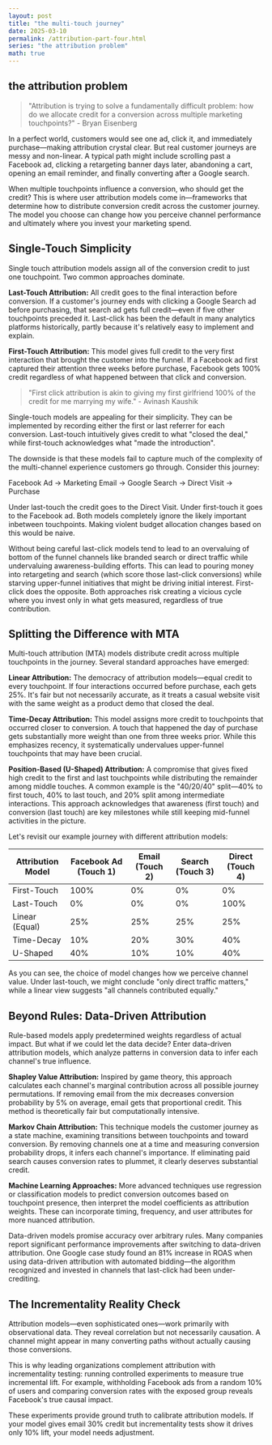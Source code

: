 ```yaml
---
layout: post
title: "the multi-touch journey"
date: 2025-03-10
permalink: /attribution-part-four.html
series: "the attribution problem"
math: true
---
```


## the attribution problem

> "Attribution is trying to solve a fundamentally difficult problem: how do we allocate credit for a conversion across multiple marketing touchpoints?" - Bryan Eisenberg

In a perfect world, customers would see one ad, click it, and immediately purchase—making attribution crystal clear. But real customer journeys are messy and non-linear. A typical path might include scrolling past a Facebook ad, clicking a retargeting banner days later, abandoning a cart, opening an email reminder, and finally converting after a Google search.

When multiple touchpoints influence a conversion, who should get the credit? This is where user attribution models come in—frameworks that determine how to distribute conversion credit across the customer journey. The model you choose can change how you perceive channel performance and ultimately where you invest your marketing spend.

## Single-Touch Simplicity

Single touch attribution models assign all of the conversion credit to just one touchpoint. Two common approaches dominate.

**Last-Touch Attribution:** All credit goes to the final interaction before conversion. If a customer's journey ends with clicking a Google Search ad before purchasing, that search ad gets full credit—even if five other touchpoints preceded it. Last-click has been the default in many analytics platforms historically, partly because it's relatively easy to implement and explain.

**First-Touch Attribution:** This model gives full credit to the very first interaction that brought the customer into the funnel. If a Facebook ad first captured their attention three weeks before purchase, Facebook gets 100% credit regardless of what happened between that click and conversion.

> "First click attribution is akin to giving my first girlfriend 100% of the credit for me marrying my wife." - Avinash Kaushik

Single-touch models are appealing for their simplicity. They can be implemented by recording either the first or last referrer for each conversion. Last-touch intuitively gives credit to what "closed the deal," while first-touch acknowledges what "made the introduction".

The downside is that these models fail to capture much of the complexity of the multi-channel experience customers go through. Consider this journey:

Facebook Ad → Marketing Email → Google Search → Direct Visit → Purchase

Under last-touch the credit goes to the Direct Visit. Under first-touch it goes to the Facebook ad. Both models completely ignore the likely important inbetween touchpoints. Making violent budget allocation changes based on this would be naive.

Without being careful last-click models tend to lead to an overvaluing of bottom of the funnel channels like branded search or direct traffic while undervaluing awareness-building efforts. This can lead to pouring money into retargeting and search (which score those last-click conversions) while starving upper-funnel initiatives that might be driving initial interest. First-click does the opposite. Both approaches risk creating a vicious cycle where you invest only in what gets measured, regardless of true contribution.

## Splitting the Difference with MTA

Multi-touch attribution (MTA) models distribute credit across multiple touchpoints in the journey. Several standard approaches have emerged:

**Linear Attribution:** The democracy of attribution models—equal credit to every touchpoint. If four interactions occurred before purchase, each gets 25%. It's fair but not necessarily accurate, as it treats a casual website visit with the same weight as a product demo that closed the deal.

**Time-Decay Attribution:** This model assigns more credit to touchpoints that occurred closer to conversion. A touch that happened the day of purchase gets substantially more weight than one from three weeks prior. While this emphasizes recency, it systematically undervalues upper-funnel touchpoints that may have been crucial.

**Position-Based (U-Shaped) Attribution:** A compromise that gives fixed high credit to the first and last touchpoints while distributing the remainder among middle touches. A common example is the "40/20/40" split—40% to first touch, 40% to last touch, and 20% split among intermediate interactions. This approach acknowledges that awareness (first touch) and conversion (last touch) are key milestones while still keeping mid-funnel activities in the picture.

Let's revisit our example journey with different attribution models:

| Attribution Model | Facebook Ad (Touch 1) | Email (Touch 2) | Search (Touch 3) | Direct (Touch 4) |
|-------------------|----------------------|----------------|-----------------|------------------|
| First-Touch       | 100%                 | 0%             | 0%              | 0%               |
| Last-Touch        | 0%                   | 0%             | 0%              | 100%             |
| Linear (Equal)    | 25%                  | 25%            | 25%             | 25%              |
| Time-Decay        | 10%                  | 20%            | 30%             | 40%              |
| U-Shaped          | 40%                  | 10%            | 10%             | 40%              |

As you can see, the choice of model changes how we perceive channel value. Under last-touch, we might conclude "only direct traffic matters," while a linear view suggests "all channels contributed equally."

## Beyond Rules: Data-Driven Attribution

Rule-based models apply predetermined weights regardless of actual impact. But what if we could let the data decide? Enter data-driven attribution models, which analyze patterns in conversion data to infer each channel's true influence.

**Shapley Value Attribution:** Inspired by game theory, this approach calculates each channel's marginal contribution across all possible journey permutations. If removing email from the mix decreases conversion probability by 5% on average, email gets that proportional credit. This method is theoretically fair but computationally intensive.

**Markov Chain Attribution:** This technique models the customer journey as a state machine, examining transitions between touchpoints and toward conversion. By removing channels one at a time and measuring conversion probability drops, it infers each channel's importance. If eliminating paid search causes conversion rates to plummet, it clearly deserves substantial credit.

**Machine Learning Approaches:** More advanced techniques use regression or classification models to predict conversion outcomes based on touchpoint presence, then interpret the model coefficients as attribution weights. These can incorporate timing, frequency, and user attributes for more nuanced attribution.

Data-driven models promise accuracy over arbitrary rules. Many companies report significant performance improvements after switching to data-driven attribution. One Google case study found an 81% increase in ROAS when using data-driven attribution with automated bidding—the algorithm recognized and invested in channels that last-click had been under-crediting.

## The Incrementality Reality Check

Attribution models—even sophisticated ones—work primarily with observational data. They reveal correlation but not necessarily causation. A channel might appear in many converting paths without actually causing those conversions.

This is why leading organizations complement attribution with incrementality testing: running controlled experiments to measure true incremental lift. For example, withholding Facebook ads from a random 10% of users and comparing conversion rates with the exposed group reveals Facebook's true causal impact.

These experiments provide ground truth to calibrate attribution models. If your model gives email 30% credit but incrementality tests show it drives only 10% lift, your model needs adjustment.

